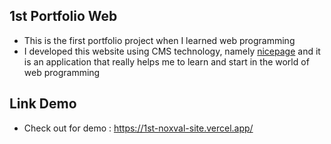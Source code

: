 ## 1st Portfolio Web
- This is the first portfolio project when I learned web programming
- I developed this website using CMS technology, namely [nicepage](https://nicepage.com/) and it is an application that really helps me to learn and start in the world of web programming
## Link Demo
- Check out for demo : https://1st-noxval-site.vercel.app/
